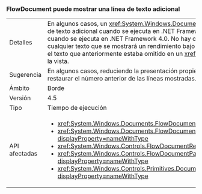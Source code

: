 ### <a name="flowdocument-may-show-an-extra-line-of-text"></a>FlowDocument puede mostrar una línea de texto adicional

|   |   |
|---|---|
|Detalles|En algunos casos, un <xref:System.Windows.Documents.FlowDocument> elemento mostrará una línea de texto adicional cuando se ejecuta en .NET Framework 4.5 en comparación a cómo se mostraba cuando se ejecuta en .NET Framework 4.0. No hay casos conocidos del cambio que se produce cualquier texto que se mostrará un rendimiento bajo o illegibly, pero podría provocar que aparezca el texto que anteriormente estaba omitido en un <xref:System.Windows.Documents.FlowDocument>de la vista.|
|Sugerencia|En algunos casos, reduciendo la presentación propiedad del elemento PageHeight en uno puede restaurar el número anterior de las líneas mostradas.|
|Ámbito|Borde|
|Versión|4.5|
|Tipo|Tiempo de ejecución|
|API afectadas|<ul><li><xref:System.Windows.Documents.FlowDocument.%23ctor?displayProperty=nameWithType></li><li><xref:System.Windows.Documents.FlowDocument.%23ctor(System.Windows.Documents.Block)?displayProperty=nameWithType></li><li><xref:System.Windows.Controls.FlowDocumentReader.%23ctor?displayProperty=nameWithType></li><li><xref:System.Windows.Controls.FlowDocumentPageViewer.%23ctor?displayProperty=nameWithType></li><li><xref:System.Windows.Controls.Primitives.DocumentPageView.%23ctor?displayProperty=nameWithType></li></ul>|

